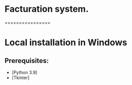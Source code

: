 # Facturation system.
================

# Local installation in Windows

## Prerequisites:

  - [Python 3.9]
  - [Tkinter]